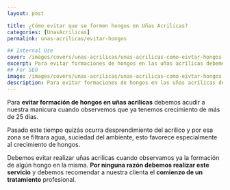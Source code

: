```yaml
---
layout: post

title: ¿Cómo evitar que se formen hongos en Uñas Acrilicas?
categories: [UnasAcrilicas]
permalink: unas-acrilicas/evitar-hongos

## Internal Use
cover: /images/covers/unas-acrilicas/unas-acrilicas-como-eivtar-hongos-cover.jpg
excerpt: Para evitar formaciones de hongos en las uñas acrílicas debemos acudir a nuestra manicura si es que observamos que ya tenemos más de 25 días de crecimiento, otro punto importante a tener en cuesta es..
## For SEO
image: /images/covers/unas-acrilicas/unas-acrilicas-como-eivtar-hongos.jpg
description: Para evitar formaciones de hongos en las uñas acrílicas debemos acudir a nuestra manicura si es que observamos que ya tenemos más de 25 días de crecimiento, otro punto importante a tener en cuesta es..
---
```


Para **evitar formación de hongos en uñas acrilicas** debemos acudir a nuestra manicura cuando observemos que ya tenemos crecimiento de más de 25 días.

Pasado este tiempo quizás ocurra desprendimiento del acrílico y por esa zona se filtrara agua, suciedad del ambiente, esto favorece especialmente al crecimiento de hongos.

Debemos evitar realizar uñas acrilicas cuando observamos ya la formación de algún hongo en la misma. **Por ninguna razón debemos realizar este servicio** y debemos recomendar a nuestra clienta el **comienzo de un tratamiento** profesional. 